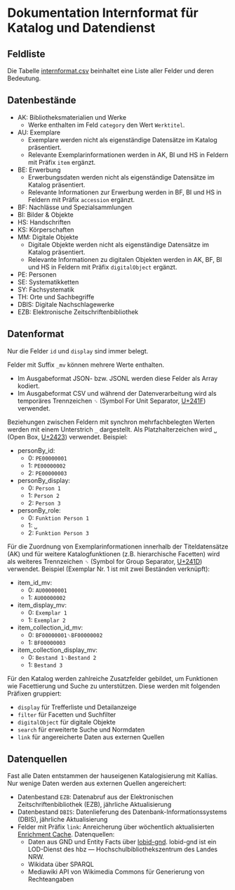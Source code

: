 # Dokumentation Internformat für Katalog und Datendienst

## Feldliste

Die Tabelle [internformat.csv](internformat.csv) beinhaltet eine Liste aller Felder und deren Bedeutung.

## Datenbestände

* AK: Bibliotheksmaterialien und Werke
  * Werke enthalten im Feld `category` den Wert `Werktitel`.
* AU: Exemplare
  * Exemplare werden nicht als eigenständige Datensätze im Katalog präsentiert.
  * Relevante Exemplarinformationen werden in AK, BI und HS in Feldern mit Präfix `item` ergänzt.
* BE: Erwerbung
  * Erwerbungsdaten werden nicht als eigenständige Datensätze im Katalog präsentiert.
  * Relevante Informationen zur Erwerbung werden in BF, BI und HS in Feldern mit Präfix `accession` ergänzt.
* BF: Nachlässe und Spezialsammlungen
* BI: Bilder & Objekte
* HS: Handschriften
* KS: Körperschaften
* MM: Digitale Objekte
  * Digitale Objekte werden nicht als eigenständige Datensätze im Katalog präsentiert.
  * Relevante Informationen zu digitalen Objekten werden in AK, BF, BI und HS in Feldern mit Präfix `digitalObject` ergänzt.
* PE: Personen
* SE: Systematikketten
* SY: Fachsystematik
* TH: Orte und Sachbegriffe
* DBIS: Digitale Nachschlagewerke
* EZB: Elektronische Zeitschriftenbibliothek

## Datenformat

Nur die Felder `id` und `display` sind immer belegt.

Felder mit Suffix `_mv` können mehrere Werte enthalten.
* Im Ausgabeformat JSON- bzw. JSONL werden diese Felder als Array kodiert.
* Im Ausgabeformat CSV und während der Datenverarbeitung wird als temporäres Trennzeichen `␟` (Symbol For Unit Separator, [U+241F](https://www.unicode.org/charts/PDF/U2400.pdf)) verwendet.

Beziehungen zwischen Feldern mit synchron mehrfachbelegten Werten werden mit einem Unterstrich `_` dargestellt. Als Platzhalterzeichen wird `␣` (Open Box, [U+2423](https://www.unicode.org/charts/PDF/U2400.pdf)) verwendet. Beispiel:
* personBy_id:
  * 0: `PE00000001`
  * 1: `PE00000002`
  * 2: `PE00000003`
* personBy_display:
  * 0: `Person 1`
  * 1: `Person 2`
  * 2: `Person 3`
* personBy_role:
  * 0: `Funktion Person 1`
  * 1: `␣`
  * 2: `Funktion Person 3`

Für die Zuordnung von Exemplarinformationen innerhalb der Titeldatensätze (AK) und für weitere Katalogfunktionen (z.B. hierarchische Facetten) wird als weiteres Trennzeichen `␝` (Symbol for Group Separator, [U+241D](https://www.unicode.org/charts/PDF/U2400.pdf)) verwendet. Beispiel (Exemplar Nr. 1 ist mit zwei Beständen verknüpft):
* item_id_mv:
  * 0: `AU00000001`
  * 1: `AU00000002`
* item_display_mv:
  * 0: `Exemplar 1`
  * 1: `Exemplar 2`
* item_collection_id_mv:
  * 0: `BF00000001␝BF00000002`
  * 1: `BF00000003`
* item_collection_display_mv:
  * 0: `Bestand 1␝Bestand 2`
  * 1: `Bestand 3`

Für den Katalog werden zahlreiche Zusatzfelder gebildet, um Funktionen wie Facettierung und Suche zu unterstützen. Diese werden mit folgenden Präfixen gruppiert:
* `display` für Trefferliste und Detailanzeige
* `filter` für Facetten und Suchfilter
* `digitalObject` für digitale Objekte
* `search` für erweiterte Suche und Normdaten
* `link` für angereicherte Daten aus externen Quellen

## Datenquellen

Fast alle Daten entstammen der hauseigenen Katalogisierung mit Kallías. Nur wenige Daten werden aus externen Quellen angereichert:
* Datenbestand `EZB`: Datenabruf aus der Elektronischen Zeitschriftenbibliothek (EZB), jährliche Aktualisierung
* Datenbestand `DBIS`: Datenlieferung des Datenbank-Informationssystems (DBIS), jährliche Aktualisierung
* Felder mit Präfix `link`: Anreicherung über wöchentlich aktualisierten [Enrichment Cache](https://www.github.com/dla-marbach/dla-opac-gnd-enrichment). Datenquellen:
  * Daten aus GND und Entity Facts über [lobid-gnd](https://lobid.org/gnd). lobid-gnd ist ein LOD-Dienst des hbz — Hochschulbibliothekszentrum des Landes NRW.
  * Wikidata über SPARQL
  * Mediawiki API von Wikimedia Commons für Generierung von Rechteangaben
